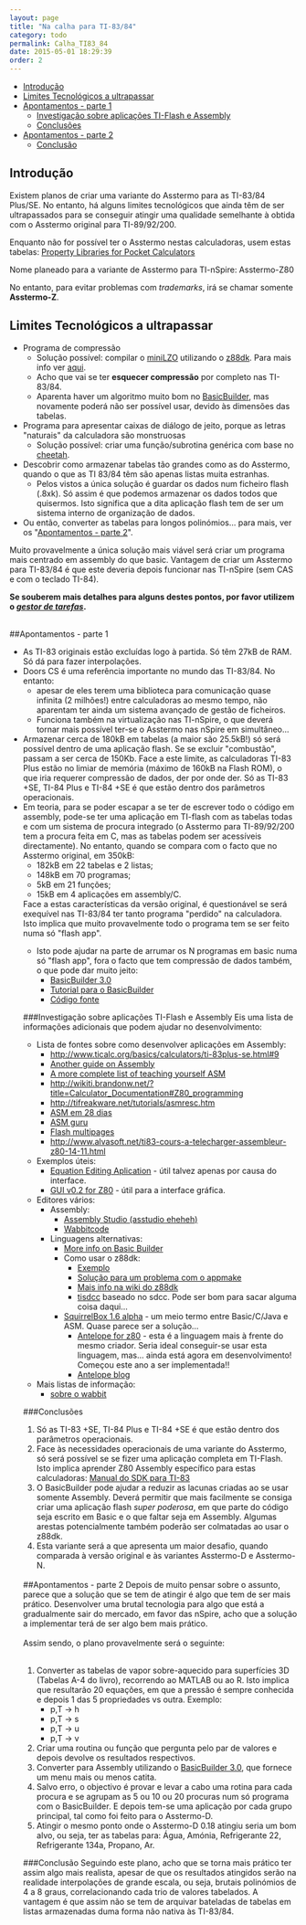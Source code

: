 ```yaml
---
layout: page
title: "Na calha para TI-83/84"
category: todo
permalink: Calha_TI83_84
date: 2015-05-01 18:29:39
order: 2
---
```


  * [Introdução](#introdução)
  * [Limites Tecnológicos a ultrapassar](#limites-tecnológicos-a-ultrapassar)
  * [Apontamentos - parte 1](#apontamentos---parte-1)
    * [Investigação sobre aplicações TI-Flash e Assembly](#investigação-sobre-aplicações-ti-flash-e-assembly)
    * [Conclusões](#conclusões)
  * [Apontamentos - parte 2](#apontamentos---parte-2)
    * [Conclusão](#conclusão)

## Introdução
Existem planos de criar uma variante do Asstermo para as TI-83/84 Plus/SE. No entanto, há alguns limites tecnológicos que ainda têm de ser ultrapassados para se conseguir atingir uma qualidade semelhante à obtida com o Asstermo original para TI-89/92/200.

Enquanto não for possível ter o Asstermo nestas calculadoras, usem estas tabelas: [Property Libraries for Pocket Calculators](http://www.steamtables-pocket-calculators.com)

Nome planeado para a variante de Asstermo para TI-nSpire: Asstermo-Z80

No entanto, para evitar problemas com _trademarks_, irá se chamar somente **Asstermo-Z**.

## Limites Tecnológicos a ultrapassar

  * Programa de compressão
    * Solução possível: compilar o [miniLZO](http://www.oberhumer.com/opensource/lzo/) utilizando o [z88dk](http://www.z88dk.org). Para mais info ver [aqui](http://forum.ticalcs.net/showthread.php?tid=432&page=3).
    * Acho que vai se ter **esquecer compressão** por completo nas TI-83/84.
    * Aparenta haver um algoritmo muito bom no [BasicBuilder](http://www.ticalc.org/archives/files/fileinfo/321/32127.html), mas novamente poderá não ser possível usar, devido às dimensões das tabelas.
  * Programa para apresentar caixas de diálogo de jeito, porque as letras "naturais" da calculadora são monstruosas
    * Solução possível: criar uma função/subrotina genérica com base no [cheetah](http://www.ticalc.org/archives/files/fileinfo/318/31801.html).
  * Descobrir como armazenar tabelas tão grandes como as do Asstermo, quando o que as TI 83/84 têm são apenas listas muita estranhas.
    * Pelos vistos a única solução é guardar os dados num ficheiro flash (.8xk). Só assim é que podemos armazenar os dados todos que quisermos. Isto significa que a dita aplicação flash tem de ser um sistema interno de organização de dados.
  * Ou então, converter as tabelas para longos polinómios... para mais, ver os "[Apontamentos - parte 2](#Apontamentos_-_parte_2)".

Muito provavelmente a única solução mais viável será criar um programa mais centrado em assembly do que basic.
Vantagem de criar um Asstermo para TI-83/84 é que este deveria depois funcionar nas TI-nSpire (sem CAS e com o teclado TI-84).

**Se souberem mais detalhes para alguns destes pontos, por favor utilizem o [_gestor de tarefas_](https://github.com/asstermo/asstermo.github.io/issues).**

<br>
##Apontamentos - parte 1
<ul><li>As TI-83 originais estão excluídas logo à partida. Só têm 27kB de RAM. Só dá para fazer interpolações.<br>
</li><li>Doors CS é uma referência importante no mundo das TI-83/84. No entanto:<br>
<ul><li>apesar de eles terem uma biblioteca para comunicação quase infinita (2 milhões!) entre calculadoras ao mesmo tempo, não aparentam ter ainda um sistema avançado de gestão de ficheiros.<br>
</li><li>Funciona também na virtualização nas TI-nSpire, o que deverá tornar mais possível ter-se o Asstermo nas nSpire em simultâneo...<br>
</li></ul></li><li>Armazenar cerca de 180kB em tabelas (a maior são 25.5kB!) só será possível dentro de uma aplicação flash. Se se excluir "combustão", passam a ser cerca de 150Kb. Face a este limite, as calculadoras TI-83 Plus estão no limiar de memória (máximo de 160kB na Flash ROM), o que iria requerer compressão de dados, der por onde der. Só as TI-83 +SE, TI-84 Plus e TI-84 +SE é que estão dentro dos parâmetros operacionais.<br>
</li><li>Em teoria, para se poder escapar a se ter de escrever todo o código em assembly, pode-se ter uma aplicação em TI-flash com as tabelas todas e com um sistema de procura integrado (o Asstermo para TI-89/92/200 tem a procura feita em C, mas as tabelas podem ser acessíveis directamente). No entanto, quando se compara com o facto que no Asstermo original, em 350kB:<br>
<ul><li>182kB em 22 tabelas e 2 listas;<br>
</li><li>148kB em 70 programas;<br>
</li><li>5kB em 21 funções;<br>
</li><li>15kB em 4 aplicações em assembly/C.<br>
</li></ul>
Face a estas características da versão original, é questionável se será exequível nas TI-83/84 ter tanto programa "perdido" na calculadora. Isto implica que muito provavelmente todo o programa tem se ser feito numa só "flash app".
</li>
<ul><li>Isto pode ajudar na parte de arrumar os N programas em basic numa só "flash app", fora o facto que tem compressão de dados também, o que pode dar muito jeito:<br>
<ul><li><a href='http://www.ticalc.org/archives/files/fileinfo/321/32127.html'>BasicBuilder 3.0</a>
</li><li><a href='http://www.ticalc.org/archives/files/fileinfo/389/38998.html'>Tutorial para o BasicBuilder</a>
</li><li><a href='http://sourceforge.net/projects/basicbuilder/'>Código fonte</a></li></ul></li></ul>

###Investigação sobre aplicações TI-Flash e Assembly
Eis uma lista de informações adicionais que podem ajudar no desenvolvimento:<br>
<ul><li>Lista de fontes sobre como desenvolver aplicações em Assembly:<br>
<ul><li><a href='http://www.ticalc.org/basics/calculators/ti-83plus-se.html#9'>http://www.ticalc.org/basics/calculators/ti-83plus-se.html#9</a>
</li><li><a href='http://www.omnimaga.org/index.php?topic=8316.0'>Another guide on Assembly</a>
</li><li><a href='http://www.unitedti.org/forum/index.php?showtopic=174'>A more complete list of teaching yourself ASM</a>
</li><li><a href='http://wikiti.brandonw.net/?title=Calculator_Documentation#Z80_programming'>http://wikiti.brandonw.net/?title=Calculator_Documentation#Z80_programming</a>
</li><li><a href='http://tifreakware.net/tutorials/asmresc.htm'>http://tifreakware.net/tutorials/asmresc.htm</a>
</li><li><a href='http://www.ticalc.org/archives/files/fileinfo/268/26877.html'>ASM em 28 dias</a>
</li><li><a href='http://www.ticalc.org/archives/files/fileinfo/69/6961.html'>ASM guru</a>
</li><li><a href='http://z80-heaven.wikidot.com/flash-applications'>Flash multipages</a>
</li><li><a href='http://www.alvasoft.net/ti83-cours-a-telecharger-assembleur-z80-14-11.html'>http://www.alvasoft.net/ti83-cours-a-telecharger-assembleur-z80-14-11.html</a>
</li></ul></li><li>Exemplos úteis:<br>
<ul><li><a href='http://www.ticalc.org/archives/files/fileinfo/324/32459.html'>Equation Editing Aplication</a> - útil talvez apenas por causa do interface.<br>
</li><li><a href='http://www.ticalc.org/archives/files/fileinfo/250/25021.html'>GUI v0.2 for Z80</a> - útil para a interface gráfica.<br>
</li></ul></li><li>Editores vários:<br>
<ul><li>Assembly:<br>
<ul><li><a href='http://www.ticalc.org/archives/files/fileinfo/158/15892.html'>Assembly Studio (asstudio eheheh)</a>
</li><li><a href='http://wabbit.codeplex.com/releases/view/45275'>Wabbitcode</a>
</li></ul></li><li>Linguagens alternativas:<br>
<ul><li><a href='http://tibasicdev.wikidot.com/basicbuilder'>More info on Basic Builder</a>
</li><li>Como usar o z88dk:<br>
<ul><li><a href='http://www.z88dk.org/forum/viewtopic.php?id=4880'>Exemplo</a>
</li><li><a href='http://www.z88dk.org/forum/viewtopic.php?id=4883'>Solução para um problema com o appmake</a>
</li><li><a href='http://www.z88dk.org/wiki/doku.php?id=platform:ticalc'>Mais info na wiki do z88dk</a>
</li><li><a href='https://github.com/cemeyer/tisdcc/wiki'>tisdcc</a> baseado no sdcc. Pode ser bom para sacar alguma coisa daqui...<br>
</li></ul></li><li><a href='http://www.ticalc.org/archives/files/fileinfo/414/41454.html'>SquirrelBox 1.6 alpha</a> - um meio termo entre Basic/C/Java e ASM. Quase parece ser a solução...<br>
<ul><li><a href='https://code.google.com/p/antelope/'>Antelope for z80</a> - esta é a linguagem mais à frente do mesmo criador. Seria ideal conseguir-se usar esta linguagem, mas... ainda está agora em desenvolvimento! Começou este ano a ser implementada!!<br>
</li><li><a href='http://dancookplusplus.blogspot.pt/'>Antelope blog</a>
</li></ul></li></ul></li></ul></li><li>Mais listas de informação:<br>
<ul><li><a href='http://www.tumblr.com/tagged/ti83%2b'>sobre o wabbit</a></li></ul></li></ul>

###Conclusões
<ol><li>Só as TI-83 +SE, TI-84 Plus e TI-84 +SE é que estão dentro dos parâmetros operacionais.<br>
</li><li>Face às necessidades operacionais de uma variante do Asstermo, só será possível se se fizer uma aplicação completa em TI-Flash. Isto implica aprender Z80 Assembly específico para estas calculadoras: <a href='http://education.ti.com/downloads/guidebooks/sdk/83p/sdk83pguide.pdf'>Manual do SDK para TI-83</a>
</li><li>O BasicBuilder pode ajudar a reduzir as lacunas criadas ao se usar somente Assembly. Deverá permitir que mais facilmente se consiga criar uma aplicação flash <i>super poderosa</i>, em que parte do código seja escrito em Basic e o que faltar seja em Assembly. Algumas arestas potencialmente também poderão ser colmatadas ao usar o z88dk.<br>
</li><li>Esta variante será a que apresenta um maior desafio, quando comparada à versão original e às variantes Asstermo-D e Asstermo-N.</li></ol>


<br />
##Apontamentos - parte 2
Depois de muito pensar sobre o assunto, parece que a solução que se tem de atingir é algo que tem de ser mais prático. Desenvolver uma brutal tecnologia para algo que está a gradualmente sair do mercado, em favor das nSpire, acho que a solução a implementar terá de ser algo bem mais prático.<br>
<br>
Assim sendo, o plano provavelmente será o seguinte:<br>
<br>
<ol><li>Converter as tabelas de vapor sobre-aquecido para superfícies 3D (Tabelas A-4 do livro), recorrendo ao MATLAB ou ao R. Isto implica que resultarão 20 equações, em que a pressão é sempre conhecida e depois 1 das 5 propriedades vs outra. Exemplo:<br>
<ul><li>p,T -> h<br>
</li><li>p,T -> s<br>
</li><li>p,T -> u<br>
</li><li>p,T -> v<br>
</li></ul></li><li>Criar uma routina ou função que pergunta pelo par de valores e depois devolve os resultados respectivos.<br>
</li><li>Converter para Assembly utilizando o <a href='http://www.ticalc.org/archives/files/fileinfo/321/32127.html'>BasicBuilder 3.0</a>, que fornece um menu mais ou menos catita.<br>
</li><li>Salvo erro, o objectivo é provar e levar a cabo uma rotina para cada procura e se agrupam as 5 ou 10 ou 20 procuras num só programa com o BasicBuilder. E depois tem-se uma aplicação por cada grupo principal, tal como foi feito para o Asstermo-D.<br>
</li><li>Atingir o mesmo ponto onde o Asstermo-D 0.18 atingiu seria um bom alvo, ou seja, ter as tabelas para: Água, Amónia, Refrigerante 22, Refrigerante 134a, Propano, Ar.</li></ol>


###Conclusão
Seguindo este plano, acho que se torna mais prático ter assim algo mais realista, apesar de que os resultados atingidos serão na realidade interpolações de grande escala, ou seja, brutais polinómios de 4 a 8 graus, correlacionando cada trio de valores tabelados. A vantagem é que assim não se tem de arquivar bateladas de tabelas em listas armazenadas duma forma não nativa às TI-83/84.
